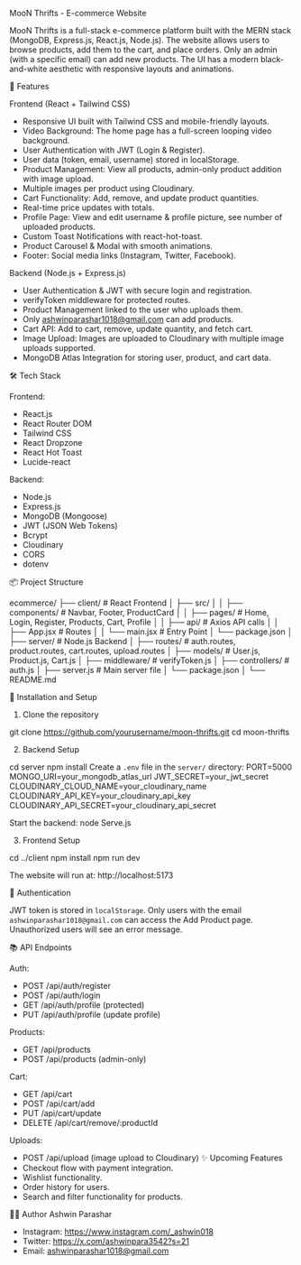 MooN Thrifts - E-commerce Website

MooN Thrifts is a full-stack e-commerce platform built with the MERN stack (MongoDB, Express.js, React.js, Node.js). The website allows users to browse products, add them to the cart, and place orders. Only an admin (with a specific email) can add new products. The UI has a modern black-and-white aesthetic with responsive layouts and animations.


🚀 Features

Frontend (React + Tailwind CSS)
- Responsive UI built with Tailwind CSS and mobile-friendly layouts.
- Video Background: The home page has a full-screen looping video background.
- User Authentication with JWT (Login & Register).
- User data (token, email, username) stored in localStorage.
- Product Management: View all products, admin-only product addition with image upload.
- Multiple images per product using Cloudinary.
- Cart Functionality: Add, remove, and update product quantities.
- Real-time price updates with totals.
- Profile Page: View and edit username & profile picture, see number of uploaded products.
- Custom Toast Notifications with react-hot-toast.
- Product Carousel & Modal with smooth animations.
- Footer: Social media links (Instagram, Twitter, Facebook).

Backend (Node.js + Express.js)
- User Authentication & JWT with secure login and registration.
- verifyToken middleware for protected routes.
- Product Management linked to the user who uploads them.
- Only ashwinparashar1018@gmail.com can add products.
- Cart API: Add to cart, remove, update quantity, and fetch cart.
- Image Upload: Images are uploaded to Cloudinary with multiple image uploads supported.
- MongoDB Atlas Integration for storing user, product, and cart data.


🛠️ Tech Stack

Frontend:
- React.js
- React Router DOM
- Tailwind CSS
- React Dropzone
- React Hot Toast
- Lucide-react

Backend:
- Node.js
- Express.js
- MongoDB (Mongoose)
- JWT (JSON Web Tokens)
- Bcrypt
- Cloudinary
- CORS
- dotenv


📦 Project Structure

ecommerce/
├── client/                 # React Frontend
│   ├── src/
│   │   ├── components/     # Navbar, Footer, ProductCard
│   │   ├── pages/          # Home, Login, Register, Products, Cart, Profile
│   │   ├── api/            # Axios API calls
│   │   ├── App.jsx         # Routes
│   │   └── main.jsx        # Entry Point
│   └── package.json
│
├── server/                 # Node.js Backend
│   ├── routes/             # auth.routes, product.routes, cart.routes, upload.routes
│   ├── models/             # User.js, Product.js, Cart.js
│   ├── middleware/         # verifyToken.js
│   ├── controllers/        # auth.js
│   ├── server.js           # Main server file
│   └── package.json
│
└── README.md


🔧 Installation and Setup

1. Clone the repository

git clone https://github.com/yourusername/moon-thrifts.git
cd moon-thrifts

2. Backend Setup

cd server
npm install
Create a `.env` file in the `server/` directory:
PORT=5000
MONGO_URI=your_mongodb_atlas_url
JWT_SECRET=your_jwt_secret
CLOUDINARY_CLOUD_NAME=your_cloudinary_name
CLOUDINARY_API_KEY=your_cloudinary_api_key
CLOUDINARY_API_SECRET=your_cloudinary_api_secret

Start the backend:
node Serve.js

3. Frontend Setup

cd ../client
npm install
npm run dev

The website will run at: http://localhost:5173


🔐 Authentication

JWT token is stored in `localStorage`. Only users with the email `ashwinparashar1018@gmail.com` can access the Add Product page. Unauthorized users will see an error message.


📚 API Endpoints

Auth:
- POST /api/auth/register
- POST /api/auth/login
- GET /api/auth/profile (protected)
- PUT /api/auth/profile (update profile)


Products:
- GET /api/products
- POST /api/products (admin-only)


Cart:
- GET /api/cart
- POST /api/cart/add
- PUT /api/cart/update
- DELETE /api/cart/remove/:productId


Uploads:
- POST /api/upload (image upload to Cloudinary)
✨ Upcoming Features
- Checkout flow with payment integration.
- Wishlist functionality.
- Order history for users.
- Search and filter functionality for products.


👨‍💻 Author
Ashwin Parashar
- Instagram: https://www.instagram.com/_ashwin018
- Twitter: https://x.com/ashwinpara3542?s=21
- Email: ashwinparashar1018@gmail.com
